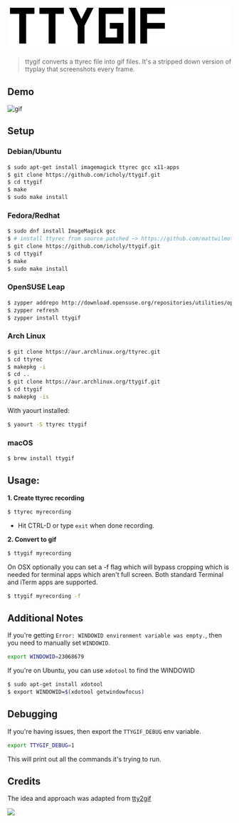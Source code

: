 ![](ttygif.png)

> ttygif converts a ttyrec file into gif files.
> It's a stripped down version of ttyplay that screenshots every frame.

## Demo

![gif](http://i.imgur.com/nvEHTgn.gif)

## Setup

### Debian/Ubuntu
``` sh
$ sudo apt-get install imagemagick ttyrec gcc x11-apps
$ git clone https://github.com/icholy/ttygif.git
$ cd ttygif
$ make
$ sudo make install
```

### Fedora/Redhat
``` sh
$ sudo dnf install ImageMagick gcc
$ # install ttyrec from source patched ~> https://github.com/mattwilmott/ttyrec
$ git clone https://github.com/icholy/ttygif.git
$ cd ttygif
$ make
$ sudo make install
```

### OpenSUSE Leap
```sh
$ zypper addrepo http://download.opensuse.org/repositories/utilities/openSUSE_Leap_42.2/utilities.repo
$ zypper refresh
$ zypper install ttygif
```

### Arch Linux
``` sh
$ git clone https://aur.archlinux.org/ttyrec.git
$ cd ttyrec
$ makepkg -i
$ cd ..
$ git clone https://aur.archlinux.org/ttygif.git
$ cd ttygif
$ makepkg -is
```

With yaourt installed:
```sh
$ yaourt -S ttyrec ttygif
```

### macOS
``` sh
$ brew install ttygif
```

## Usage:

**1. Create ttyrec recording**

``` sh
$ ttyrec myrecording
```

* Hit CTRL-D or type `exit` when done recording.

**2. Convert to gif**

``` sh
$ ttygif myrecording
```

On OSX optionally you can set a -f flag which will bypass cropping which is needed for terminal apps which aren't full screen. 
Both standard Terminal and iTerm apps are supported.

``` sh
$ ttygif myrecording -f
```

## Additional Notes

If you're getting `Error: WINDOWID environment variable was empty.`, then you need to manually set `WINDOWID`.

``` sh
export WINDOWID=23068679
```

If you're on Ubuntu, you can use `xdotool` to find the WINDOWID
``` sh
$ sudo apt-get install xdotool
$ export WINDOWID=$(xdotool getwindowfocus)
```

## Debugging

If you're having issues, then export the `TTYGIF_DEBUG` env variable.

``` sh
export TTYGIF_DEBUG=1
```

This will print out all the commands it's trying to run.

## Credits

The idea and approach was adapted from [tty2gif](https://bitbucket.org/antocuni/tty2gif)

![](http://i.imgur.com/9et8daN.jpg)

